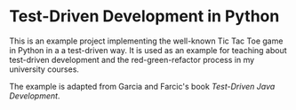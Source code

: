# Test-Driven Development in Python

This is an example project implementing the well-known Tic Tac Toe game in
Python in a a test-driven way.  It is used as an example for teaching about
test-driven development and the red-green-refactor process in my university
courses.

The example is adapted from Garcia and Farcic's book *Test-Driven Java
Development*.
